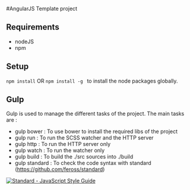 #AngularJS Template project

## Requirements

- nodeJS
- npm

## Setup

```npm install``` OR ```npm install -g ``` to install the node packages globally.

## Gulp

Gulp is used to manage the different tasks of the project. The main tasks are :

- gulp bower : To use bower to install the required libs of the project
- gulp run : To run the SCSS watcher and the HTTP server
- gulp http : To run the HTTP server only
- gulp watch : To run the watcher only
- gulp build : To build the ./src sources into ./build
- gulp standard : To check the code syntax with standard (https://github.com/feross/standard)

[![Standard - JavaScript Style Guide](https://img.shields.io/badge/code%20style-standard-brightgreen.svg)](http://standardjs.com/)
